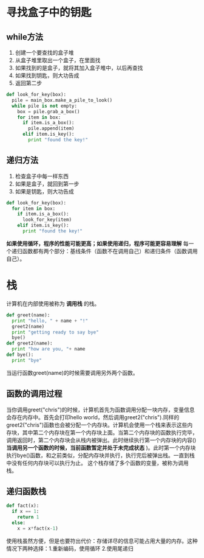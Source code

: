 # 寻找盒子中的钥匙
## while方法
1. 创建一个要查找的盒子堆
2. 从盒子堆里取出一个盒子，在里面找
3. 如果找到的是盒子，就将其加入盒子堆中，以后再查找
4. 如果找到钥匙，则大功告成
5. 返回第二步
```Python
def look_for_key(box):
  pile = main_box.make_a_pile_to_look()
  while pile is not empty:
    box = pile.grab_a_box()
    for item in box:
      if item.is_a_box():
        pile.append(item)
      elif item.is_key():
        print "found the key!"
```

## 递归方法
1. 检查盒子中每一样东西
2. 如果是盒子，就回到第一步
3. 如果是钥匙，则大功告成
```Python
def look_for_key(box):
  for item in box:
    if item.is_a_box():
      look_for_key(item)
    elif item.is_key():
      print "found the key!"
```
__如果使用循环，程序的性能可能更高；如果使用递归，程序可能更容易理解__
每一个递归函数都有两个部分：基线条件（函数不在调用自己）和递归条件（函数调用自己）。

# 栈
计算机在内部使用被称为 __调用栈__ 的栈。
```Python
def greet(name):
  print "hello, " + name + "!"
  greet2(name)
  print "getting ready to say bye"
  bye()
def greet2(name):
  print "how are you, "+ name
def bye():
  print "bye"
```
当运行函数greet(name)的时候需要调用另外两个函数。
## 函数的调用过程
当你调用greet("chris")的时候，计算机首先为函数调用分配一块内存，变量信息会存在内存中。首先会打印hello world，然后调用greet2("chris").同样的greet2("chris")函数也会被分配一个内存块。计算机会使用一个栈来表示这些内存块，其中第二个内存块在第一个内存块上面。当第二个内存块的函数执行完毕，调用返回时，第二个内存块会从栈内被弹出。此时继续执行第一个内存块的内容() __当调用另一个函数的时候，当前函数暂定并处于未完成状态__ )。此时第一个内存块执行bye()函数，和之前类似，分配内存块并执行，执行完后被弹出栈。一直到栈中没有任何内存块可以执行为止。
这个栈存储了多个函数的变量，被称为调用栈。
## 递归函数栈
```Python
def fact(x):
  if x == 1:
    return 1
  else:
    x = x*fact(x-1)
```
使用栈虽然方便，但是也要符出代价：存储详尽的信息可能占用大量的内存。这种情况下两种选择：1.重新编码，使用循环 2.使用尾递归
